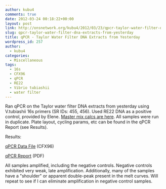 ```yaml
---
author: kubu4
comments: true
date: 2012-03-24 00:18:22+00:00
layout: post
link: http://onsnetwork.org/kubu4/2012/03/23/qpcr-taylor-water-filter-dna-extracts-from-yesterday/
slug: qpcr-taylor-water-filter-dna-extracts-from-yesterday
title: qPCR - Taylor Water Filter DNA Extracts from Yesterday
wordpress_id: 257
author:
  - kubu4
categories:
  - Miscellaneous
tags:
  - 16s
  - CFX96
  - qPCR
  - RE22
  - Vibrio tubiashii
  - water filter
---
```


Ran qPCR on the Taylor water filter DNA extracts from yesterday using V.tubiashii 16s primers (SR IDs: 455, 456). Used RE22 DNA as a positive control, provided by Elene. [Master mix calcs are here](http://eagle.fish.washington.edu/Arabidopsis//Notebook%20Workup%20Files/20120323-01.jpg). All samples were run in duplicate. Plate layout, cycling params, etc can be found in the qPCR Report (see Results).

Results:

[qPCR Data File](http://eagle.fish.washington.edu/Arabidopsis/qPCR/CFX96/Roberts%20Lab_2012-03-23%2009-25-17_CC009827.pcrd) (CFX96)

[qPCR Report](http://eagle.fish.washington.edu/Arabidopsis/qPCR/CFX96/Roberts%20Lab_2012-03-23%2009-25-17_CC009827.pdf) (PDF)

All samples amplified, including the negative controls. Negative controls exhibited very weak, late amplification. Additionally, many of the samples have a "shoulder" or apparent double-peak present in the melt curves. Will repeat to see if I can eliminate amplification in negative control samples.
